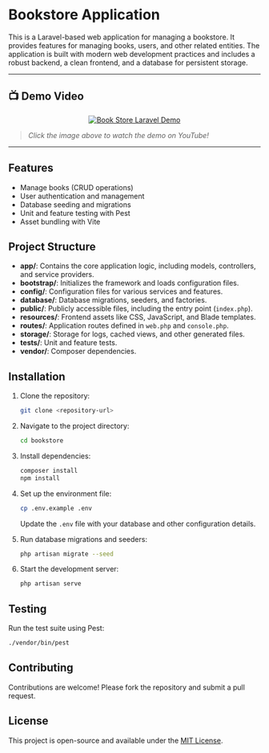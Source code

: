 # Bookstore Application

This is a Laravel-based web application for managing a bookstore. It provides features for managing books, users, and other related entities. The application is built with modern web development practices and includes a robust backend, a clean frontend, and a database for persistent storage.

---

## 📺 Demo Video

<div align="center">
  
[![Book Store Laravel Demo](https://github.com/noobdevsam/book-store-laravel-project/blob/master/resources/Screenshot2025-05-22.png)](https://youtu.be/N_dYUSjGeeg)

</div>

> _Click the image above to watch the demo on YouTube!_


---

## Features
- Manage books (CRUD operations)
- User authentication and management
- Database seeding and migrations
- Unit and feature testing with Pest
- Asset bundling with Vite

## Project Structure
- **app/**: Contains the core application logic, including models, controllers, and service providers.
- **bootstrap/**: Initializes the framework and loads configuration files.
- **config/**: Configuration files for various services and features.
- **database/**: Database migrations, seeders, and factories.
- **public/**: Publicly accessible files, including the entry point (`index.php`).
- **resources/**: Frontend assets like CSS, JavaScript, and Blade templates.
- **routes/**: Application routes defined in `web.php` and `console.php`.
- **storage/**: Storage for logs, cached views, and other generated files.
- **tests/**: Unit and feature tests.
- **vendor/**: Composer dependencies.

## Installation
1. Clone the repository:
   ```bash
   git clone <repository-url>
   ```
2. Navigate to the project directory:
   ```bash
   cd bookstore
   ```
3. Install dependencies:
   ```bash
   composer install
   npm install
   ```
4. Set up the environment file:
   ```bash
   cp .env.example .env
   ```
   Update the `.env` file with your database and other configuration details.

5. Run database migrations and seeders:
   ```bash
   php artisan migrate --seed
   ```
6. Start the development server:
   ```bash
   php artisan serve
   ```

## Testing
Run the test suite using Pest:
```bash
./vendor/bin/pest
```

## Contributing
Contributions are welcome! Please fork the repository and submit a pull request.

## License
This project is open-source and available under the [MIT License](LICENSE).
